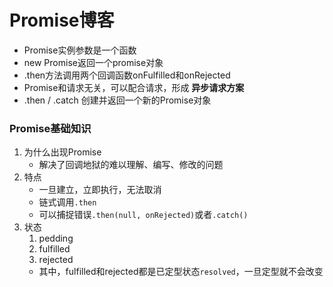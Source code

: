 # Promise博客

* Promise实例参数是一个函数
* new Promise返回一个promise对象
* .then方法调用两个回调函数onFulfilled和onRejected
* Promise和请求无关，可以配合请求，形成 **异步请求方案**
* .then / .catch 创建并返回一个新的Promise对象

### Promise基础知识

1. 为什么出现Promise
    * 解决了回调地狱的难以理解、编写、修改的问题
2. 特点
    * 一旦建立，立即执行，无法取消
    * 链式调用`.then`
    * 可以捕捉错误`.then(null, onRejected)`或者`.catch()`
3. 状态
    1. pedding
    2. fulfilled
    3. rejected
    * 其中，fulfilled和rejected都是已定型状态`resolved`，一旦定型就不会改变